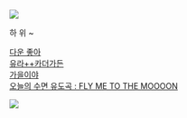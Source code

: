 # 
![](https://item.kakaocdn.net/do/6469168a79defa072447178b97ef35cff43ad912ad8dd55b04db6a64cddaf76d)   


하 위 ~



[다운 좋아](https://youtu.be/DGFsc3Ksqug)            
[유라++카더가든](https://youtu.be/DVcU7LC_6G0)   
[가을이야](https://youtu.be/EzQsoZYY470)  
[오늘의 수면 유도곡 : FLY ME TO THE MOOOON](https://youtu.be/ZEcqHA7dbwM)     
 
 
  
![](https://post-phinf.pstatic.net/MjAxOTA2MjhfMjI2/MDAxNTYxNzA5NjM2MTg2.t6-T-XCehgScI0qUCfYH9URGAo30azQ-bbtMrFGBV5kg.K2X9CS0SEC28hC_g9n5EdWcGlPfMZ-EPa1bSp8uksw0g.GIF/chansem_zalga-cute-smile-ani.gif?type=w1200)  
